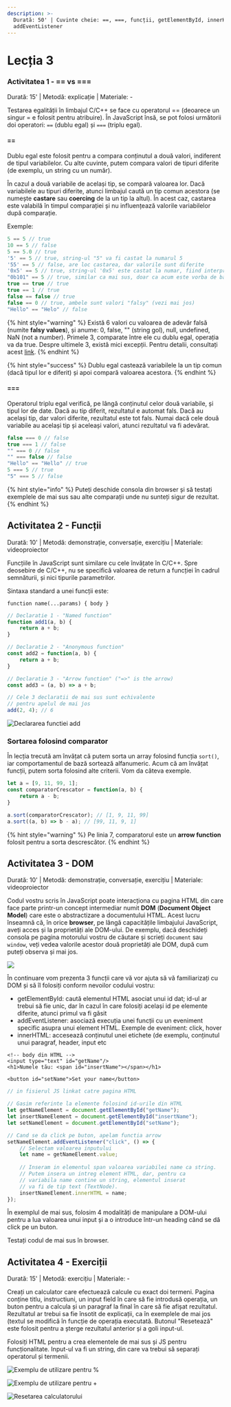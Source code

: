 ```yaml
---
description: >-
  Durată: 50' | Cuvinte cheie: ==, ===, funcții, getElementById, innerHTML,
  addEventListener
---
```


# Lecția 3

### Activitatea 1 -  == vs ===

Durată: 15' \| Metodă: explicație \| Materiale: -

Testarea egalității în limbajul C/C++ se face cu operatorul == \(deoarece un singur = e folosit pentru atribuire\). În JavaScript însă, se pot folosi următorii doi operatori: `==` \(dublu egal\) și `===` \(triplu egal\). 

#### ==

Dublu egal este folosit pentru a compara conținutul a două valori, indiferent de tipul variabilelor. Cu alte cuvinte, putem compara valori de tipuri diferite \(de exemplu, un string cu un număr\).

În cazul a două variabile de același tip, se compară valoarea lor. Dacă variabilele au tipuri diferite, atunci limbajul caută un tip comun acestora \(se numește **castare** sau **coercing** de la un tip la altul\). În acest caz, castarea este valabilă în timpul comparației și nu influențează valorile variabilelor după comparație.

Exemple:

```javascript
5 == 5 // true
10 == 5 // false
5 == 5.0 // true
'5' == 5 // true, string-ul "5" va fi castat la numarul 5
'55' == 5 // false, are loc castarea, dar valorile sunt diferite
'0x5' == 5 // true, string-ul '0x5' este castat la numar, fiind interpretat ca valoarea 5 scrisa in baza 16
"0b101" == 5 // true, similar ca mai sus, doar ca acum este vorba de baza 2
true == true // true
true == 1 // true
false == false // true
false == 0 // true, ambele sunt valori "falsy" (vezi mai jos)
"Hello" == "Helo" // false
```

{% hint style="warning" %}
Există 6 valori cu valoarea de adevăr falsă \(numite **falsy values**\), și anume: 0, false, "" \(string gol\), null, undefined, NaN \(not a number\). Primele 3, comparate între ele cu dublu egal, operația va da true. Despre ultimele 3, există mici excepții. Pentru detalii, consultați acest [link](https://codeburst.io/javascript-double-equals-vs-triple-equals-61d4ce5a121a).
{% endhint %}

{% hint style="success" %}
Dublu egal castează variabilele la un tip comun \(dacă tipul lor e diferit\) și apoi compară valoarea acestora.
{% endhint %}

#### ===

Operatorul triplu egal verifică, pe lângă conținutul celor două variabile, și tipul lor de date. Dacă au tip diferit, rezultatul e automat fals. Dacă au același tip, dar valori diferite, rezultatul este tot fals. Numai dacă cele două variabile au același tip și aceleași valori, atunci rezultatul va fi adevărat.

```javascript
false === 0 // false
true === 1 // false
"" === 0 // false
"" === false // false
"Hello" == "Hello" // true
5 === 5 // true
"5" === 5 // false
```

{% hint style="info" %}
Puteți deschide consola din browser și să testați exemplele de mai sus sau alte comparații unde nu sunteți sigur de rezultat.
{% endhint %}

## Activitatea 2 - Funcții

Durată: 10' \| Metodă: demonstrație, conversație, exercițiu \| Materiale: videoproiector

Funcțiile în JavaScript sunt similare cu cele învățate în C/C++. Spre deosebire de C/C++, nu se specifică valoarea de return a funcției în cadrul semnăturii, și nici tipurile parametrilor.

Sintaxa standard a unei funcții este:

`function name(...params) { body }`

```javascript
// Declaratie 1 - "Named function"
function add1(a, b) {
    return a + b;
}

// Declaratie 2 - "Anonymous function"
const add2 = function(a, b) {
    return a + b;
}

// Declaratie 3 - "Arrow function" ("=>" is the arrow)
const add3 = (a, b) => a + b;

// Cele 3 declaratii de mai sus sunt echivalente
// pentru apelul de mai jos
add(2, 4); // 6
```

![Declararea functiei add](../.gitbook/assets/screenshot-2020-03-15-at-21.24.44.png)

### Sortarea folosind comparator

În lecția trecută am învățat că putem sorta un array folosind funcția `sort()`, iar comportamentul de bază sortează alfanumeric. Acum că am învățat funcții, putem sorta folosind alte criterii. Vom da câteva exemple.

```javascript
let a = [9, 11, 99, 1];
const comparatorCrescator = function(a, b) {
    return a - b;
}

a.sort(comparatorCrescator); // [1, 9, 11, 99]
a.sort((a, b) => b - a); // [99, 11, 9, 1]
```

{% hint style="warning" %}
Pe linia 7, comparatorul este un **arrow function** folosit pentru a sorta descrescător.
{% endhint %}

## Activitatea 3 - DOM

Durată: 10' \| Metodă: demonstrație, conversație, exercițiu \| Materiale: videoproiector

Codul vostru scris în JavaScript poate interacționa cu pagina HTML din care face parte printr-un concept intermediar numit **DOM** \(**Document Object Model**\) care este o abstractizare a documentului HTML. Acest lucru înseamnă că, în orice **browser**, pe lângă capacitățile limbajului JavaScript, aveți acces și la proprietăți ale DOM-ului. De exemplu, dacă deschideți consola pe pagina motorului vostru de căutare și scrieți `document` sau `window`, veți vedea valorile acestor două proprietăți ale DOM, după cum puteți observa și mai jos.

![](../.gitbook/assets/screenshot-2020-03-15-at-21.41.55.png)

În continuare vom prezenta 3 funcții care vă vor ajuta să vă familiarizați cu DOM și să îl folosiți conform nevoilor codului vostru:

* getElementById: caută elementul HTML asociat unui id dat; id-ul ar trebui să fie unic, dar în cazul în care folosiți același id pe elemente diferite, atunci primul va fi găsit
* addEventListener: asociază execuția unei funcții cu un eveniment specific asupra unui element HTML. Exemple de eveniment: click, hover
* innerHTML: accesează conținutul unei etichete \(de exemplu, conținutul unui paragraf, header, input etc

```markup
<!-- body din HTML -->
<input type="text" id="getName"/>
<h1>Numele tău: <span id="insertName"></span></h1>

<button id="setName">Set your name</button>
```

```javascript
// in fisierul JS linkat catre pagina HTML

// Gasim referinte la elemente folosind id-urile din HTML
let getNameElement = document.getElementById("getName");
let insertNameElement = document.getElementById("insertName");
let setNameElement = document.getElementById("setName");

// Cand se da click pe buton, apelam functia arrow
setNameElement.addEventListener("click", () => {
    // Selectam valoarea inputului
    let name = getNameElement.value;
    
    // Inseram in elementul span valoarea variabilei name ca string.
    // Putem insera un intreg element HTML, dar, pentru ca
    // variabila name contine un string, elementul inserat
    // va fi de tip text (TextNode).
    insertNameElement.innerHTML = name;
});
```

În exemplul de mai sus, folosim 4 modalități de manipulare a DOM-ului pentru a lua valoarea unui input și a o introduce într-un heading când se dă click pe un buton.

Testați codul de mai sus în browser.

## Activitatea 4 - Exerciții

Durată: 15' \| Metodă: exercițiu \| Materiale: -

Creați un calculator care efectuează calcule cu exact doi termeni. Pagina conține titlu, instructiuni, un input field în care să fie introdusă operația, un buton pentru a calcula și un paragraf la final în care să fie afișat rezultatul. Rezultatul ar trebui sa fie însotit de explicații, ca în exemplele de mai jos \(textul se modifică în funcție de operația executată. Butonul "Resetează" este folosit pentru a șterge rezultatul anterior și a goli input-ul.

Folosiți HTML pentru a crea elementele de mai sus și JS pentru funcționalitate. Input-ul va fi un string, din care va trebui să separați operatorul și termenii.

![Exemplu de utilizare pentru %](../.gitbook/assets/screenshot-2020-03-16-at-18.08.58.png)

![Exemplu de utilizare pentru +](../.gitbook/assets/screenshot-2020-03-16-at-18.09.22.png)

![Resetarea calculatorului](../.gitbook/assets/screenshot-2020-03-16-at-18.10.07.png)





